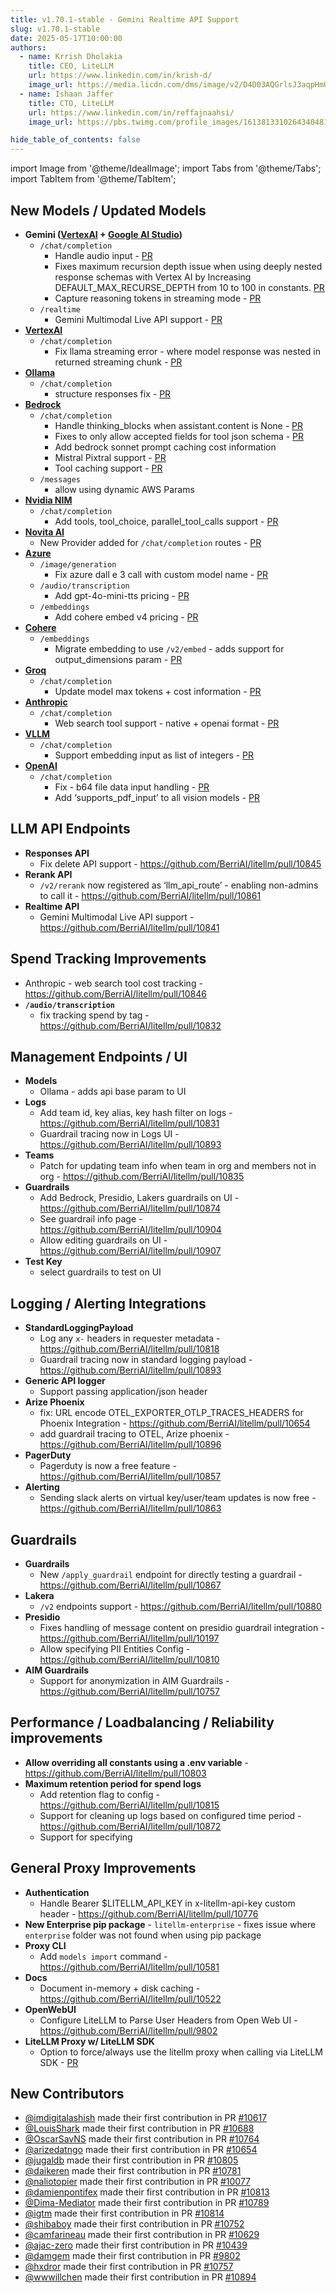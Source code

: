 ```yaml
---
title: v1.70.1-stable - Gemini Realtime API Support
slug: v1.70.1-stable
date: 2025-05-17T10:00:00
authors:
  - name: Krrish Dholakia
    title: CEO, LiteLLM
    url: https://www.linkedin.com/in/krish-d/
    image_url: https://media.licdn.com/dms/image/v2/D4D03AQGrlsJ3aqpHmQ/profile-displayphoto-shrink_400_400/B4DZSAzgP7HYAg-/0/1737327772964?e=1749686400&v=beta&t=Hkl3U8Ps0VtvNxX0BNNq24b4dtX5wQaPFp6oiKCIHD8
  - name: Ishaan Jaffer
    title: CTO, LiteLLM
    url: https://www.linkedin.com/in/reffajnaahsi/
    image_url: https://pbs.twimg.com/profile_images/1613813310264340481/lz54oEiB_400x400.jpg

hide_table_of_contents: false
---
```


import Image from '@theme/IdealImage';
import Tabs from '@theme/Tabs';
import TabItem from '@theme/TabItem';


## New Models / Updated Models

- **Gemini ([VertexAI](https://docs.litellm.ai/docs/providers/vertex#usage-with-litellm-proxy-server) + [Google AI Studio](https://docs.litellm.ai/docs/providers/gemini))**
    - `/chat/completion`
        - Handle audio input - [PR](https://github.com/BerriAI/litellm/pull/10739)
        - Fixes maximum recursion depth issue when using deeply nested response schemas with Vertex AI by Increasing DEFAULT_MAX_RECURSE_DEPTH from 10 to 100 in constants. [PR](https://github.com/BerriAI/litellm/pull/10798)
        - Capture reasoning tokens in streaming mode - [PR](https://github.com/BerriAI/litellm/pull/10789)
    - `/realtime` 
        - Gemini Multimodal Live API support - [PR](https://github.com/BerriAI/litellm/pull/10841)
- **[VertexAI](../../docs/providers/vertex#metallama-api)**
    - `/chat/completion`
        - Fix llama streaming error - where model response was nested in returned streaming chunk - [PR](https://github.com/BerriAI/litellm/pull/10878)
- **[Ollama](../../docs/providers/ollama)**
    - `/chat/completion`
        - structure responses fix - [PR](https://github.com/BerriAI/litellm/pull/10617)
- **[Bedrock](../../docs/providers/bedrock#litellm-proxy-usage)**
    - `/chat/completion`
        - Handle thinking_blocks when assistant.content is None - [PR](https://github.com/BerriAI/litellm/pull/10688)
        - Fixes to only allow accepted fields for tool json schema - [PR](https://github.com/BerriAI/litellm/pull/10062)
        - Add bedrock sonnet prompt caching cost information
        - Mistral Pixtral support - [PR](https://github.com/BerriAI/litellm/pull/10439)
        - Tool caching support - [PR](https://github.com/BerriAI/litellm/pull/10897)
    - `/messages`
        - allow using dynamic AWS Params 
- **[Nvidia NIM](../../docs/providers/nvidia_nim)**
    - `/chat/completion`
        - Add tools, tool_choice, parallel_tool_calls support - [PR](https://github.com/BerriAI/litellm/pull/10763)
- **[Novita AI](../../docs/providers/novita)**
    - New Provider added for `/chat/completion` routes - [PR](https://github.com/BerriAI/litellm/pull/9527)
- **[Azure](../../docs/providers/azure)**
    - `/image/generation`
        - Fix azure dall e 3 call with custom model name - [PR](https://github.com/BerriAI/litellm/pull/10776)
    - `/audio/transcription`
        - Add gpt-4o-mini-tts pricing - [PR](https://github.com/BerriAI/litellm/pull/10807)
    - `/embeddings`
        - Add cohere embed v4 pricing - [PR](https://github.com/BerriAI/litellm/pull/10806)
- **[Cohere](../../docs/providers/cohere)**
    - `/embeddings`
        - Migrate embedding to use `/v2/embed` - adds support for output_dimensions param - [PR](https://github.com/BerriAI/litellm/pull/10809)
- **[Groq](../../docs/providers/groq)**
    - `/chat/completion`
        - Update model max tokens + cost information - [PR](https://github.com/BerriAI/litellm/pull/10077)
- **[Anthropic](../../docs/providers/anthropic)**
    - `/chat/completion`
        - Web search tool support - native + openai format - [PR](https://github.com/BerriAI/litellm/pull/10846)
- **[VLLM](../../docs/providers/vllm)**
    - `/chat/completion`
        - Support embedding input as list of integers - [PR](https://github.com/BerriAI/litellm/pull/10629)
- **[OpenAI](../../docs/providers/openai)**
    - `/chat/completion`
        - Fix - b64 file data input handling - [PR](https://github.com/BerriAI/litellm/pull/10897)
        - Add ‘supports_pdf_input’ to all vision models - [PR](https://github.com/BerriAI/litellm/pull/10897)

## LLM API Endpoints
- **Responses API**
    - Fix delete API support - https://github.com/BerriAI/litellm/pull/10845
- **Rerank API**
    - `/v2/rerank` now registered as ‘llm_api_route’ - enabling non-admins to call it - https://github.com/BerriAI/litellm/pull/10861
- **Realtime API**
    - Gemini Multimodal Live API support - https://github.com/BerriAI/litellm/pull/10841


## Spend Tracking Improvements
- Anthropic - web search tool cost tracking - https://github.com/BerriAI/litellm/pull/10846
- **`/audio/transcription`**
    - fix tracking spend by tag - https://github.com/BerriAI/litellm/pull/10832

## Management Endpoints / UI
- **Models**
    - Ollama - adds api base param to UI 
- **Logs**
    - Add team id, key alias, key hash filter on logs - https://github.com/BerriAI/litellm/pull/10831
    - Guardrail tracing now in Logs UI - https://github.com/BerriAI/litellm/pull/10893
- **Teams**
    - Patch for updating team info when team in org and members not in org - https://github.com/BerriAI/litellm/pull/10835
- **Guardrails**
    - Add Bedrock, Presidio, Lakers guardrails on UI - https://github.com/BerriAI/litellm/pull/10874
    - See guardrail info page - https://github.com/BerriAI/litellm/pull/10904
    - Allow editing guardrails on UI - https://github.com/BerriAI/litellm/pull/10907
- **Test Key**
    - select guardrails to test on UI 



## Logging / Alerting Integrations
- **StandardLoggingPayload**
    - Log any `x-` headers in requester metadata - https://github.com/BerriAI/litellm/pull/10818
    - Guardrail tracing now in standard logging payload - https://github.com/BerriAI/litellm/pull/10893
- **Generic API logger**
    - Support passing application/json header 
- **Arize Phoenix**
    - fix: URL encode OTEL_EXPORTER_OTLP_TRACES_HEADERS for Phoenix Integration - https://github.com/BerriAI/litellm/pull/10654
    - add guardrail tracing to OTEL, Arize phoenix - https://github.com/BerriAI/litellm/pull/10896
- **PagerDuty**
    - Pagerduty is now a free feature - https://github.com/BerriAI/litellm/pull/10857
- **Alerting**
    - Sending slack alerts on virtual key/user/team updates is now free - https://github.com/BerriAI/litellm/pull/10863


## Guardrails
- **Guardrails**
    - New `/apply_guardrail` endpoint for directly testing a guardrail - https://github.com/BerriAI/litellm/pull/10867
- **Lakera**
    - `/v2` endpoints support - https://github.com/BerriAI/litellm/pull/10880
- **Presidio**
    - Fixes handling of message content on presidio guardrail integration - https://github.com/BerriAI/litellm/pull/10197
    - Allow specifying PII Entities Config - https://github.com/BerriAI/litellm/pull/10810
- **AIM Guardrails**
    - Support for anonymization in AIM Guardrails - https://github.com/BerriAI/litellm/pull/10757



## Performance / Loadbalancing / Reliability improvements
- **Allow overriding all constants using a .env variable** - https://github.com/BerriAI/litellm/pull/10803
- **Maximum retention period for spend logs**
    - Add retention flag to config - https://github.com/BerriAI/litellm/pull/10815
    - Support for cleaning up logs based on configured time period - https://github.com/BerriAI/litellm/pull/10872
    - Support for specifying 

## General Proxy Improvements
- **Authentication**
    - Handle Bearer $LITELLM_API_KEY in x-litellm-api-key custom header - https://github.com/BerriAI/litellm/pull/10776
- **New Enterprise pip package** - `litellm-enterprise` - fixes issue where `enterprise` folder was not found when using pip package  
- **Proxy CLI**
    - Add `models import` command - https://github.com/BerriAI/litellm/pull/10581
- **Docs**
    - Document in-memory + disk caching - https://github.com/BerriAI/litellm/pull/10522
- **OpenWebUI**
    - Configure LiteLLM to Parse User Headers from Open Web UI - https://github.com/BerriAI/litellm/pull/9802
- **LiteLLM Proxy w/ LiteLLM SDK**
    - Option to force/always use the litellm proxy when calling via LiteLLM SDK - [PR](https://github.com/BerriAI/litellm/pull/10773)


## New Contributors
* [@imdigitalashish](https://github.com/imdigitalashish) made their first contribution in PR [#10617](https://github.com/BerriAI/litellm/pull/10617)
* [@LouisShark](https://github.com/LouisShark) made their first contribution in PR [#10688](https://github.com/BerriAI/litellm/pull/10688)
* [@OscarSavNS](https://github.com/OscarSavNS) made their first contribution in PR [#10764](https://github.com/BerriAI/litellm/pull/10764)
* [@arizedatngo](https://github.com/arizedatngo) made their first contribution in PR [#10654](https://github.com/BerriAI/litellm/pull/10654)
* [@jugaldb](https://github.com/jugaldb) made their first contribution in PR [#10805](https://github.com/BerriAI/litellm/pull/10805)
* [@daikeren](https://github.com/daikeren) made their first contribution in PR [#10781](https://github.com/BerriAI/litellm/pull/10781)
* [@naliotopier](https://github.com/naliotopier) made their first contribution in PR [#10077](https://github.com/BerriAI/litellm/pull/10077)
* [@damienpontifex](https://github.com/damienpontifex) made their first contribution in PR [#10813](https://github.com/BerriAI/litellm/pull/10813)
* [@Dima-Mediator](https://github.com/Dima-Mediator) made their first contribution in PR [#10789](https://github.com/BerriAI/litellm/pull/10789)
* [@igtm](https://github.com/igtm) made their first contribution in PR [#10814](https://github.com/BerriAI/litellm/pull/10814)
* [@shibaboy](https://github.com/shibaboy) made their first contribution in PR [#10752](https://github.com/BerriAI/litellm/pull/10752)
* [@camfarineau](https://github.com/camfarineau) made their first contribution in PR [#10629](https://github.com/BerriAI/litellm/pull/10629)
* [@ajac-zero](https://github.com/ajac-zero) made their first contribution in PR [#10439](https://github.com/BerriAI/litellm/pull/10439)
* [@damgem](https://github.com/damgem) made their first contribution in PR [#9802](https://github.com/BerriAI/litellm/pull/9802)
* [@hxdror](https://github.com/hxdror) made their first contribution in PR [#10757](https://github.com/BerriAI/litellm/pull/10757)
* [@wwwillchen](https://github.com/wwwillchen) made their first contribution in PR [#10894](https://github.com/BerriAI/litellm/pull/10894)
